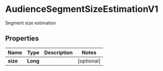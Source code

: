 

# AudienceSegmentSizeEstimationV1

Segment size estimation

## Properties

| Name | Type | Description | Notes |
|------------ | ------------- | ------------- | -------------|
|**size** | **Long** |  |  [optional] |




